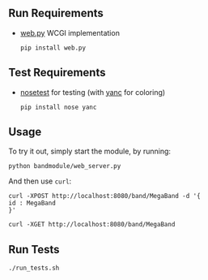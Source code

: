 ## Run Requirements

*   [web.py](http://webpy.org/) WCGI implementation

        pip install web.py

## Test Requirements

*   [nosetest](http://readthedocs.org/docs/nose/en/latest/) for testing (with [yanc](http://pypi.python.org/pypi/yanc/) for coloring)


        pip install nose yanc

## Usage

To try it out, simply start the module, by running:

    python bandmodule/web_server.py

And then use `curl`:

    curl -XPOST http://localhost:8080/band/MegaBand -d '{
    id : MegaBand
    }'

    curl -XGET http://localhost:8080/band/MegaBand

## Run Tests

    ./run_tests.sh
